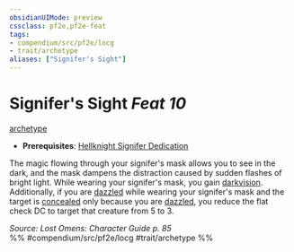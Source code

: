 ```yaml
---
obsidianUIMode: preview
cssclass: pf2e,pf2e-feat
tags:
- compendium/src/pf2e/locg
- trait/archetype
aliases: ["Signifer's Sight"]
---
```

# Signifer's Sight  *Feat 10*  
[archetype](../../Rules/traits/archetype.md)  

- **Prerequisites**: [Hellknight Signifer Dedication](hellknight-signifer-dedication-locg.md)

The magic flowing through your signifer's mask allows you to see in the dark, and the mask dampens the distraction caused by sudden flashes of bright light. While wearing your signifer's mask, you gain [darkvision](../../Rules/abilities/darkvision.md). Additionally, if you are [dazzled](../../Rules/conditions.md#Dazzled) while wearing your signifer's mask and the target is [concealed](../../Rules/conditions.md#Concealed) only because you are [dazzled](../../Rules/conditions.md#Dazzled), you reduce the flat check DC to target that creature from 5 to 3.

*Source: Lost Omens: Character Guide p. 85*  
%% #compendium/src/pf2e/locg #trait/archetype %%